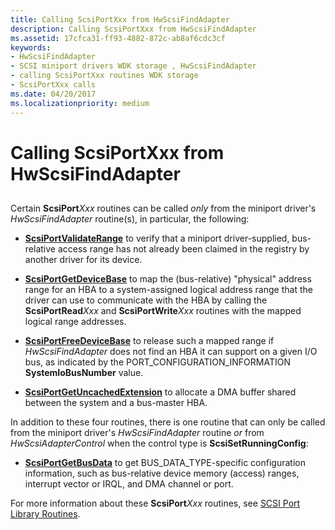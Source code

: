 ```yaml
---
title: Calling ScsiPortXxx from HwScsiFindAdapter
description: Calling ScsiPortXxx from HwScsiFindAdapter
ms.assetid: 17cfca31-ff93-4882-872c-ab8af6cdc3cf
keywords:
- HwScsiFindAdapter
- SCSI miniport drivers WDK storage , HwScsiFindAdapter
- calling ScsiPortXxx routines WDK storage
- ScsiPortXxx calls
ms.date: 04/20/2017
ms.localizationpriority: medium
---
```


# Calling ScsiPortXxx from HwScsiFindAdapter


## <span id="ddk_calling_scsiportxxx_from_hwscsifindadapter_kg"></span><span id="DDK_CALLING_SCSIPORTXXX_FROM_HWSCSIFINDADAPTER_KG"></span>


Certain **ScsiPort**_Xxx_ routines can be called *only* from the miniport driver's *HwScsiFindAdapter* routine(s), in particular, the following:

-   [**ScsiPortValidateRange**](https://docs.microsoft.com/windows-hardware/drivers/ddi/content/srb/nf-srb-scsiportvalidaterange) to verify that a miniport driver-supplied, bus-relative access range has not already been claimed in the registry by another driver for its device.

-   [**ScsiPortGetDeviceBase**](https://docs.microsoft.com/windows-hardware/drivers/ddi/content/srb/nf-srb-scsiportgetdevicebase) to map the (bus-relative) "physical" address range for an HBA to a system-assigned logical address range that the driver can use to communicate with the HBA by calling the **ScsiPortRead**_Xxx_ and **ScsiPortWrite**_Xxx_ routines with the mapped logical range addresses.

-   [**ScsiPortFreeDeviceBase**](https://docs.microsoft.com/windows-hardware/drivers/ddi/content/srb/nf-srb-scsiportfreedevicebase) to release such a mapped range if *HwScsiFindAdapter* does not find an HBA it can support on a given I/O bus, as indicated by the PORT\_CONFIGURATION\_INFORMATION **SystemIoBusNumber** value.

-   [**ScsiPortGetUncachedExtension**](https://docs.microsoft.com/windows-hardware/drivers/ddi/content/srb/nf-srb-scsiportgetuncachedextension) to allocate a DMA buffer shared between the system and a bus-master HBA.

In addition to these four routines, there is one routine that can only be called from the miniport driver's *HwScsiFindAdapter* routine *or* from *HwScsiAdapterControl* when the control type is **ScsiSetRunningConfig**:

-   [**ScsiPortGetBusData**](https://docs.microsoft.com/windows-hardware/drivers/ddi/content/srb/nf-srb-scsiportgetbusdata) to get BUS\_DATA\_TYPE-specific configuration information, such as bus-relative device memory (access) ranges, interrupt vector or IRQL, and DMA channel or port.

For more information about these **ScsiPort**_Xxx_ routines, see [SCSI Port Library Routines](https://docs.microsoft.com/windows-hardware/drivers/ddi/content/index).

 

 




